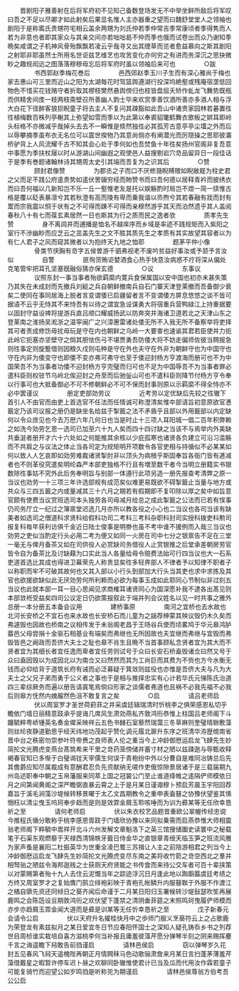 <!-- { "loadSidebar": true } -->
　　晋剧阳子雅善射在后将军府初不见知己备数登场发无不中举坐鲜所敌后将军叹曰吾之不足以尽卿才如此射矣后果显名惟人主亦器重之望而曰魏舒堂堂人之领袖也剧阳于是称寗氏贵甥符宅相云盖余两甥为刘氏仲若季仲常吉季常康顷者季得隽而人若为非意也者即其家众与其亲交间亦若咄咄曷不仲而季也俄而试卷出而众乃谢知季晩矣咸谓之子机神风骨殆飘飘若凌云乎哉寻又出其牕草而览者愈益慕向之斯其剧阳之射耶非耶虽然士所用名世讵兹艺维艺也攻苦变化亦何穷之有进而务深沉之思抉微眇之趣规闳远之图落落穆穆毋忘后将军府时虽以领袖后来可也
　　
　　○跋
　　
　　书西郭赵季梅花巻后
　　
　　邑西郊赵季玉川子生而有深心雅尚于梅也家去惠山可三里而近山之阳为太湖毎花时驾篮舆遵湖行投深坞絶壑或残庵宿垄低回物色不惜买花钱赂守者折取其樛枝樊然悬舆傍归也枝皆盘屈夭矫作虬龙飞舞势既瓶而供精舍间庋一枝两枝斋壁召所善幽人韵士毕来欢赏季善饮酒所善亦多酒人相与浮大白花下径醉客狼狈睨童子将去主人不复问其疎豁如此吾山中诸贵家园林若碁置徃徃植梅数百株列亭榭其上弥望如雪而季以为此第以奉裘貂氅鹤舞衣歌板之娯耳即岭头标格不亦微减乎哉掉头去去不一瞬惟是倐然独徃必其孤芳古意亭亭尘壒之外而后以辱攀摘季虽布衣无名位可以震世揆物乃其意尚倘亦有阐潜光而厉隠操之思耶彼灞桥驴背上人风流耀千古不知其会心处于季何如也吾焚鱼十年徃矣扬州官阁非复吾意中事愿为季扶杖屦以时从游湖山间幽遐之观使邑人益搜剔岩穴竒品留异日一段佳话于是季有巻题诸翰林诗其甥周太史引其端而吾复为之识其后
　　
　　○赞
　　
　　顾封君像赞
　　
　　为郡丞之子而口不厌修瀡睨赙赠如睨敝屣为柱史君之父而足不践公府逺贵势如逺伏罟辍穷经而貤赞书而曰吾何德以居释青衿而披绣衣而曰吾何福以几新知岂不乐一丘一壑惟老友是托以娱觞酌时局岂不煜一简一牍惟古格是覆以砭表暴凛兮其若秋澄有高而陵有卑而乗我谐以烝煦兮其若春融有戕而封有鬻而宗我震以恫于状有之不可得而踈不可得而亲穆然游乎其天而泊然遗乎其人盖阅春秋八十有七而葆玄素居然一日也斯其为行之质而民之逸者欤
　　
　　质孝先生赞
　　
　　身不离闾井而逋播是恤名不越庠序而乡域是率迹不践规矩而入紫阳之室行不渉幽眇而应芝云之茁盖先生之文不胜其质先生之孝质有其实故望其容者以为有仁人君子之风而窥其微者以为抱终天九地之恤耶
　　
　　题茅平仲小像
　　
　　骨类节侠胸有竒字五侯曽游千驷弗视老不废吟贫益好事汝或予颔予言汝似
　　
　　自警
　　
　　匪徇货贿讵婪酒食心热手快意汝病惑不疗将深从偏处克笔管牢把耳孔坚塞旣融俗猜亦保玄德
　　
　　○议
　　
　　东事议
　　
　　议照东封一事当事者殆欲羁縻内寛兵食保属国以安中国也初亦未甚失策乃其失在未成封而先撤兵刘綎之兵自朝鲜撤南兵自石门寨天津登莱撤而吾备御少衰矣二使同在事同居海上脱者言变谓倭已启疆留者言不变谓倭方屏息悠悠之谈不皆可据语不云乎无恃其不来恃吾有以待之谓宜急设谋勇大将宿重兵营鸭緑江上持重据要以固封守益设禆将提游兵直吕顺口耀威扬武以防奔突并海诸卫道若北之天津山东之登莱南之淮扬吴淞浙之温寜闽广之兴漳惠雷诸处倭无所不入我无所不备察举将吏择其可者责成修饬毋扰毋玩是守在内也朝鲜之乌岭一大要害也速谕其君若臣使并力扼此岭它扼塞亦坚壁守之倘其胆怯伤弓不堪贾勇吾防倭大将不妨走偏师佐彼当闗报急则徃事定则旋蹔借则因粮久戍则屯种是守在外也夫守在外非为朝鲜守也为中国守也守在内非为倭变守也即倭不变亦弗可弗守也至于倭迎封杨方亨渡海而册可也不为中国荣吾不为当事者功倭不迎封杨方亨完璧而归可也不足为中国辱吾不为当事者罪必遣科臣则权驻节乌岭北俟迎封之舟至而后驰釡山可也不遣科臣则降节付杨方亨令奉以行事可也大抵备御必不可不修朝鲜必不可不保而封事则原以示羁縻不得全恃亦不必中罢谨议
　　
　　册定吏部効劳议
　　
　　近考劳以定优缺后先较之徃辙下首引人不由官而由吏上首选官不任法而任情诚可称澄清矣惟夲部请旨初意原欲官慿籖定乃该司议报之册仍是缺坐名给兹于掣籖之法不矛盾乎且部以外用籖部以内定缺何以令众庻见也今去万厯六年几何日也当是时止十三项人耳阳城一倡二百年积弊赖之如洗今効劳乞恩一选司已加至六十九人矣而四十四讨缺之当该不与焉举内外美缺共垂涎者册开才六十六处如之何能推其余核以少庇孤寒也诸贤各负建立可沿习滥觞而不共肩之与议法之体止当各司定为规矩明开项数令各官吏相与持循似不必某某如何以致人人乞哀即如効劳难裁诸贤掣肘非以顶头为病根乎斯固奉旨各衙门皆有逓减者也不则革役究遣矣明纶森严本部吏独格不行且有増至数干者今当明立册籍实书银数除徃事姑不究外此后务奉明旨与别部一体遵行此项另造一册先报查考清弊之原一当议也効劳一十三项三年许选部规有成范矣似难更易既欲不碍掣籖止当量与地方或共众与三四五籖之内或量减其三十六月之期若有假期即不复叩除以厚之矣中如旨意官颇有使费当议赏班选司本头独劳各司毋减月给总之成此掣籖之公法而已若有悮事仍司务厅立一纪过之簿禀堂迟选几月亦所以教各役之小心也二当议也各司当该有缺美者如选司之僧道科求贤科给假科功司二考科三考科杂职科封司实授科拨吏科勲司报复科毎年获利访俱千金近日陆士俊事是明劵也虽不考中谁不援例而入哉三当议也効劳之吏似当酌定行头必用二考为便又如同一火房在司中七分之银禀告不足在三堂一毫无与俾月备茶又如在司供役人必赏缺司务借役人止赏银推之后堂承差朝房劳官皆令自为备茶比及讨缺藉为口实此当人各量给毋令赔费法始可行四当议也大一石系吏道首选比其成也得进卫幕荣先人称贵显矣徃多轻畀部人不律者予以知律不职者子以称职而牢不可破其故何也又其入部以小行头到部加大行头当其吏也求中求拣及其官也欲援欲缺似此无厌効劳何所利赖而必欲为每事玉成如此耶同心节制似非过刻五当议也此就本部一耳一目心思闻见求商榷耳诸贤同心为国深愿补我不逮各出髙见则本部敛袵受益矣四司公议定日仍欲策报叙此于端并列会议姓名以见一时共事之雅外总册一本分册五本备会议用
　　
　　建桥事原
　　
　　南河之宜桥也去水故也北河长安桥之不宜石也来水故也长安桥石而儿童为之謡荐绅蒙其殃议毁仍木久矣而弗遽毁也因故也桥南之议相传发于未翁阁老昌于王旸谷兵使而顷畧鸠于华元皋鸿胪葢邑父母尝捐十金驱石相基业有端矣而弗继也无所因故也夫宜继而弗继与宜毁而弗毁皆邑之阙政而吾侪大夫士之耻也皋不肖生且晩不当首事顾私念贤者宜为其大而不贤者宜为其细长者宜任逸而卑者宜任劳则试号于众曰长安石桥盍毁诸佥曰然又号于众曰盍因毁以为成因北以为南佥又曰然然而其为工尚巨而其费为不赀也方今水衡无钱而必仰给背于道筑长府有诫而必泛募疑于箕敛则兹役也亦惟是吾侪大夫与凡为大夫士之父兄子弟而勇于公义者之事也于是相与推择忠实有心计若华氏元悌陈氏治道四三辈综厥务而遍以册告请寘笔焉倘曰形家之谈儒者弗道也且祸不必我先福不必我后则皋方怃然内媿赧然色沮不敢复言之矣
　　
　　○启
　　
　　请吕老师启
　　
　　伏以周室罗才圣世荷葑菲之并采虞廷辑瑞清时忻桃李之俱荣感恩私切乎瞻依门墙日丽精意跂承乎提诲几席风生肃効燕私齐敦鸿衎恭惟上柱国吕老师阁下斗躔毓粹粤峤锺英名奏金墀采映祥云五色书雠石室藜然瑞霭三冬草麻则奎璧晴聮敷藻则丝纶夜静道勤思乎经天纬地功茂起乎赞化调元履北扉升东序之班清华洊歴绾南省晋中台之秩密勿崇参叶符帝赉之良师表人伦之重当今上冲龄御厯运启龙飞肆先生妙简抡文光腾虎变燕台髙筑希来干里之竒药笼傍储并蓄寸材之陋以兹疎逖与辱甄收释褐春官知已多惭于白璧谒铨天宰儒生何误于青袍纷中外以分曹自是难同冶铸总后先其儋爵应知尽属裁成有意酬君忍负先资献纳无嗟作吏俄惊隙景居诸于是三载届期九州岛述职奉中朝之玉帛藩服来同萃上国之冠裳公门至止谁道绛帷之逺隔俨师模依日月之间第闻黄阁之深严瞻弼直暴云霄之上于是月某日谨诹穆卜预启芳晨玉宇阳回荐嘉旨于溪毛涧藻沙堤候转移景曜于太乙文昌期教令之重申表盍簮之协豫伏望鉴其愫悃枉以清尘曳玉呜珂奉步趋而是则是效霏金屑玉聆咳唾而为训为彛某等无任欣幸恳祈之至
　　
　　请何老师启
　　
　　伏以朱衣校艺品题昔重欧公翠幄传经忠谠今推程氏循分敢称乎桃李感恩胥跂于门墙欣协豫以来同拟乗需而启燕恭惟大师相震翁老师阁下粹毓中嵩祥开北斗六州发解文章魁洛下之英三馆搜储圗史读寰中之秘载笔于石渠东观燃藜于天禄西清锦帙牙籖日侍金华之直银章青绶天临玉笋之班流风雅为家声蚤是襄阳二杜振英华为世重全凌巴蜀三苏揖让人主之前陪游相君之列当今上冲龄御厯运启龙飞肆先生妙简抡文光腾虎变尽东南之美将收竹箭之竒空西北之羣并相驽骀之陋兹令海邦逖贱之士获厕天府贤能之书传食而来待公交车者可百十辈挟策以对蒙赐第者殆十九人去住云泥慨当年之踪迹浮沉日月逢此地以踟蹰葢虞廷考绩之方终又周室罗才之复始膺门鹄立绯袍彩映于青袍孔帐鳞升内服簮聫于外服不作渡江之橘自隳先资还同倾日之葵齐闻后命谨于二月某日阳归玉署候转沙堤鼔瑟吹笙再展鹿鸣之会陈笾设豆期敦鸿衎之欢伏望下蓬禁之清阴垂菲筵之末照鸣珂曳履俨师模而亦步亦趋屑玉霏金闻大道而是彛是训某等无任忻幸恳祈之至
　　
　　戊子新春元会请令公启
　　
　　伏以天府升名擢桂快月中之歩师门服义烹葵符云上之占歌鹿为荣登龙有素兹拟月之某日爱宜冬日节应春阳怀国士之深知人疑孔铸忝乡书之列荐世目周桢谁实栽培自喜方滋桃李何当补报且庸羞彼藻芹愿分弹琴半刻之阴来赐挥麈千言之诲遥瞻下舄敢告前驺谨启
　　
　　请林邑侯启
　　
　　窃以弹琴岁久花封五见春风飞舄天遥槐陛再朝正月情闗秣马色动歌骊肃詹来月某日言扫蓬茅薄羞芹藻借戴星之暇暂许停车迟卜昼之欢聊同卧辙惟使君计已当及瓜而代用汝作霖若童子可能复骑竹而迎望公如岁鸣驺是听称兕为期谨启
　　
　　请林邑侯尊翁方伯考吾公公启
　　
